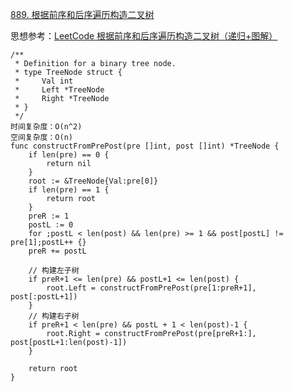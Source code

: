 [889. 根据前序和后序遍历构造二叉树](https://leetcode-cn.com/problems/construct-binary-tree-from-preorder-and-postorder-traversal/)

思想参考：[LeetCode 根据前序和后序遍历构造二叉树（递归+图解）](https://blog.csdn.net/qq_41855420/article/details/92069432)
```golang
/**
 * Definition for a binary tree node.
 * type TreeNode struct {
 *     Val int
 *     Left *TreeNode
 *     Right *TreeNode
 * }
 */
时间复杂度：O(n^2)
空间复杂度：O(n)
func constructFromPrePost(pre []int, post []int) *TreeNode {
    if len(pre) == 0 {
        return nil
    }
    root := &TreeNode{Val:pre[0]}
    if len(pre) == 1 {
        return root
    }
    preR := 1
    postL := 0
    for ;postL < len(post) && len(pre) >= 1 && post[postL] != pre[1];postL++ {}
    preR += postL

    // 构建左子树
    if preR+1 <= len(pre) && postL+1 <= len(post) {
        root.Left = constructFromPrePost(pre[1:preR+1], post[:postL+1])
    }
    // 构建右子树
    if preR+1 < len(pre) && postL + 1 < len(post)-1 {
        root.Right = constructFromPrePost(pre[preR+1:], post[postL+1:len(post)-1])
    }

    return root
}
```

